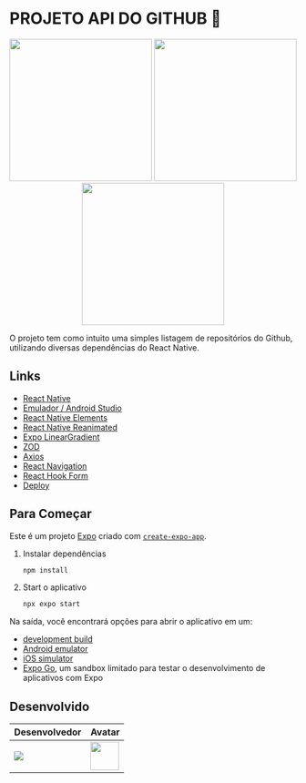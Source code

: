 # PROJETO API DO GITHUB 👾

<p align="center">
  <img src="https://github.com/user-attachments/assets/53f1323d-6dde-42e5-b9ed-647a5e596287" width="250" />
  <img src="https://github.com/user-attachments/assets/dce053d8-ffb7-4c07-b774-40678b31c209" width="250" />
  <img src="https://github.com/user-attachments/assets/e09dae79-7143-45ef-a774-76f64b0045d8" width="250" />
</p>

O projeto tem como intuito uma simples listagem de repositórios do Github, utilizando diversas dependências do React Native.

## Links
- [React Native](https://reactnative.dev/)
- [Emulador / Android Studio](https://www.googleadservices.com/pagead/aclk?sa=L&ai=DChcSEwiA2O-h9tKLAxVoYEgAHQ11D-sYABAAGgJjZQ&co=1&gclid=Cj0KCQiAwtu9BhC8ARIsAI9JHakT1mJl5XgWgWaFrOpQszxQRrKlCenfFOg-UhavI_mOKBuw3NxKL8AaAol1EALw_wcB&ohost=www.google.com&cid=CAESVeD2-akfuNZ0LfYH5WGYPczPa1bfwRwalXgHqOnXnieblPG4uAIG3J41bCbhAWFrXzH6-nyQ36pla01iArvFmtczMScRQWTuoPqzDdu2ejUtE3psjdA&sig=AOD64_2sxBVjIvtrPLrkpYWp-7veTuRUiw&q&adurl&ved=2ahUKEwiliOuh9tKLAxVgq5UCHT9WOyoQ0Qx6BAgKEAE)
- [React Native Elements](https://reactnativeelements.com/)
- [React Native Reanimated](https://docs.swmansion.com/react-native-reanimated/)
- [Expo LinearGradient](https://docs.expo.dev/versions/latest/sdk/linear-gradient/)
- [ZOD](https://zod.dev/)
- [Axios](https://axios-http.com/docs/intro)
- [React Navigation](https://reactnavigation.org/docs/stack-navigator/)
- [React Hook Form](https://www.react-hook-form.com/)
- [Deploy](https://github.com/muryllovieira/Project-Api-Github)

## Para Começar

Este é um projeto [Expo](https://expo.dev) criado com [`create-expo-app`](https://www.npmjs.com/package/create-expo-app).

1. Instalar dependências

   ```bash
   npm install
   ```

2. Start o aplicativo

   ```bash
   npx expo start
   ```

Na saída, você encontrará opções para abrir o aplicativo em um:

- [development build](https://docs.expo.dev/develop/development-builds/introduction/)
- [Android emulator](https://docs.expo.dev/workflow/android-studio-emulator/)
- [iOS simulator](https://docs.expo.dev/workflow/ios-simulator/)
- [Expo Go](https://expo.dev/go), um sandbox limitado para testar o desenvolvimento de aplicativos com Expo

## Desenvolvido

| Desenvolvedor | Avatar |
|--------------|--------|
| ![](https://img.shields.io/badge/DESENVOLVEDOR-MurylloVieira-blue?style=for-the-badge&logo=appveyor) | <a href="https://github.com/muryllovieira"><img src="https://avatars.githubusercontent.com/u/110054149?v=4" height="50" style="max-width: 100%;"></a> |

